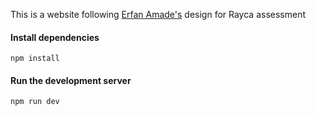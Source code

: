 This is a website following [Erfan Amade's](https://www.instagram.com/erfan.amade/) design for Rayca assessment

#### Install dependencies
```
npm install
```

#### Run the development server
```
npm run dev
```
